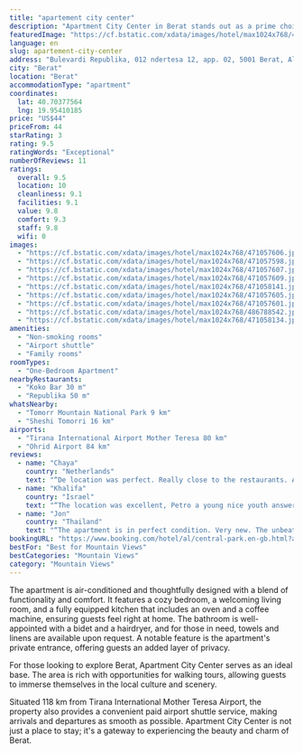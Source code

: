 ```yaml
---
title: "apartement city center"
description: "Apartment City Center in Berat stands out as a prime choice for travelers seeking comfort and convenience in one package."
featuredImage: "https://cf.bstatic.com/xdata/images/hotel/max1024x768/471057606.jpg?k=2a0c0ccda00aa474b21e6dd9f45a4bed79af9ea34a9adb86c49dc5d454a6ceeb&o=&hp=1"
language: en
slug: apartement-city-center
address: "Bulevardi Republika, 012 ndertesa 12, app. 02, 5001 Berat, Albania"
city: "Berat"
location: "Berat"
accommodationType: "apartment"
coordinates:
  lat: 40.70377564
  lng: 19.95410185
price: "US$44"
priceFrom: 44
starRating: 3
rating: 9.5
ratingWords: "Exceptional"
numberOfReviews: 11
ratings:
  overall: 9.5
  location: 10
  cleanliness: 9.1
  facilities: 9.1
  value: 9.8
  comfort: 9.3
  staff: 9.8
  wifi: 0
images:
  - "https://cf.bstatic.com/xdata/images/hotel/max1024x768/471057606.jpg?k=2a0c0ccda00aa474b21e6dd9f45a4bed79af9ea34a9adb86c49dc5d454a6ceeb&o=&hp=1"
  - "https://cf.bstatic.com/xdata/images/hotel/max1024x768/471057598.jpg?k=35f2ec48ebb49cf3ad4b5f10e231162845bb0e194ff0b18343034024b626ff8c&o=&hp=1"
  - "https://cf.bstatic.com/xdata/images/hotel/max1024x768/471057607.jpg?k=88aa79ccecd8bfb26777b35c4ab86ec15a1af7572a47ca23b0c6b66c9acb5db1&o=&hp=1"
  - "https://cf.bstatic.com/xdata/images/hotel/max1024x768/471057609.jpg?k=4236ebb3ceb4db53f2f0a7c23895e8dea964d0efb0c72015b1ccb09175337979&o=&hp=1"
  - "https://cf.bstatic.com/xdata/images/hotel/max1024x768/471058141.jpg?k=1200809af221880e87ad2e7affca489aa958bd32eb7ec3091a8283bfd64c6bf7&o=&hp=1"
  - "https://cf.bstatic.com/xdata/images/hotel/max1024x768/471057605.jpg?k=deeecb17281570e916f28ae2cf2522b14b16c31445fba81f1ea23cf55bbcce6d&o=&hp=1"
  - "https://cf.bstatic.com/xdata/images/hotel/max1024x768/471057601.jpg?k=34d93de46f102f451023ca03ec52b250e9e778163115cd1c91b4008cb441e7ed&o=&hp=1"
  - "https://cf.bstatic.com/xdata/images/hotel/max1024x768/486788542.jpg?k=8549c801da0cd1f7ce5ca30696b551d86a9036958556f408b3d614198bfb028f&o=&hp=1"
  - "https://cf.bstatic.com/xdata/images/hotel/max1024x768/471058134.jpg?k=8e11935e2c38668d6994c1dc989ce1ea2ef9aef9df8d3bd9ec6a74434a24cf0a&o=&hp=1"
amenities:
  - "Non-smoking rooms"
  - "Airport shuttle"
  - "Family rooms"
roomTypes:
  - "One-Bedroom Apartment"
nearbyRestaurants:
  - "Koko Bar 30 m"
  - "Republika 50 m"
whatsNearby:
  - "Tomorr Mountain National Park 9 km"
  - "Sheshi Tomorri 16 km"
airports:
  - "Tirana International Airport Mother Teresa 80 km"
  - "Ohrid Airport 84 km"
reviews:
  - name: "Chaya"
    country: "Netherlands"
    text: "“De location was perfect. Really close to the restaurants. Also the apartment was really big. The hosts were really nice and helpful, we could text them for everything and they arranged the ride for us back to the airport.”"
  - name: "Khalifa"
    country: "Israel"
    text: "“The location was excellent, Petro a young nice youth answers immediately to any question. Some of the kitchen equipment needs to be renewed, other than that everything was excellent.”"
  - name: "Jon"
    country: "Thailand"
    text: "“The apartment is in perfect condition. Very new. The unbeatable location. And the treatment of the host and Petro is 10. 100% recommended”"
bookingURL: "https://www.booking.com/hotel/al/central-park.en-gb.html?aid=8035640"
bestFor: "Best for Mountain Views"
bestCategories: "Mountain Views"
category: "Mountain Views"
---
```


The apartment is air-conditioned and thoughtfully designed with a blend of functionality and comfort. It features a cozy bedroom, a welcoming living room, and a fully equipped kitchen that includes an oven and a coffee machine, ensuring guests feel right at home. The bathroom is well-appointed with a bidet and a hairdryer, and for those in need, towels and linens are available upon request. A notable feature is the apartment's private entrance, offering guests an added layer of privacy.

For those looking to explore Berat, Apartment City Center serves as an ideal base. The area is rich with opportunities for walking tours, allowing guests to immerse themselves in the local culture and scenery.

Situated 118 km from Tirana International Mother Teresa Airport, the property also provides a convenient paid airport shuttle service, making arrivals and departures as smooth as possible. Apartment City Center is not just a place to stay; it's a gateway to experiencing the beauty and charm of Berat.